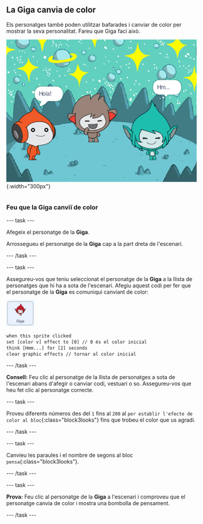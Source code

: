 ## La Giga canvia de color

<div style="display: flex; flex-wrap: wrap">
<div style="flex-basis: 200px; flex-grow: 1; margin-right: 15px;">
Els personatges també poden utilitzar bafarades i canviar de color per mostrar la seva personalitat. Fareu que Giga faci això.
</div>
<div>

![El personatge de la Giga pensant, "Hmm...".](images/giga-step2.png){:width="300px"}

</div>
</div>

### Feu que la Giga canviï de color

--- task ---

Afegeix el personatge de la **Giga**.

Arrossegueu el personatge de la **Giga** cap a la part dreta de l'escenari.

--- /task ---

--- task ---

Assegureu-vos que teniu seleccionat el personatge de la  **Giga** a la llista de personatges que hi ha a sota de l'escenari. Afegiu aquest codi per fer que el personatge de la  **Giga** es comuniqui canviant de color:

![El personatge de la Giga.](images/giga-sprite.png)

```blocks3
when this sprite clicked
set [color v] effect to [0] // 0 és el color inicial
think [Hmm...] for [2] seconds 
clear graphic effects // tornar al color inicial
```

--- /task ---

**Consell:** Feu clic al personatge de la llista de personatges a sota de l'escenari abans d'afegir o canviar codi, vestuari o so. Assegureu-vos que heu fet clic al personatge correcte.

--- task ---

Proveu diferents números des del `1` fins al `200` al `per establir l'efecte de color al bloc`{:class="block3looks"} fins que trobeu el color que us agradi.

--- /task ---

--- task ---

Canvieu les paraules i el nombre de segons al bloc `pensa`{:class="block3looks"}.

--- /task ---

--- task ---

**Prova:** Feu clic al personatge de la **Giga** a l'escenari i comproveu que el personatge canvia de color i mostra una bombolla de pensament.

--- /task ---


